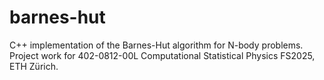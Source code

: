 # barnes-hut
C++ implementation of the Barnes-Hut algorithm for N-body problems. Project work for 402-0812-00L Computational Statistical Physics FS2025, ETH Zürich.

